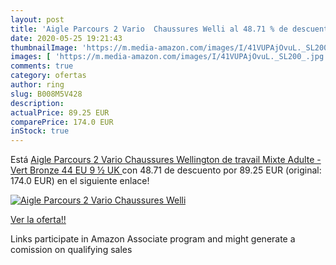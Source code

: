 ```yaml
---
layout: post
title: 'Aigle Parcours 2 Vario  Chaussures Welli al 48.71 % de descuento'
date: 2020-05-25 19:21:43
thumbnailImage: 'https://m.media-amazon.com/images/I/41VUPAjOvuL._SL200_.jpg'
images: [ 'https://m.media-amazon.com/images/I/41VUPAjOvuL._SL200_.jpg' ]
comments: true
category: ofertas
author: ring
slug: B008M5V428
description:
actualPrice: 89.25 EUR
comparePrice: 174.0 EUR
inStock: true
---
```


Está [Aigle Parcours 2 Vario  Chaussures Wellington de travail Mixte Adulte - Vert  Bronze   44 EU  9 ½ UK ](https://www.amazon.fr/dp/B008M5V428/?tag=tolees0d-21) con 48.71 de descuento por 89.25 EUR (original: 174.0 EUR) en el siguiente enlace!

[![Aigle Parcours 2 Vario  Chaussures Welli](https://m.media-amazon.com/images/I/41VUPAjOvuL._SL200_.jpg)](https://www.amazon.fr/dp/B008M5V428/?tag=tolees0d-21)

[Ver la oferta!!](https://www.amazon.fr/dp/B008M5V428/?tag=tolees0d-21)

Links participate in Amazon Associate program and might generate a comission on qualifying sales


